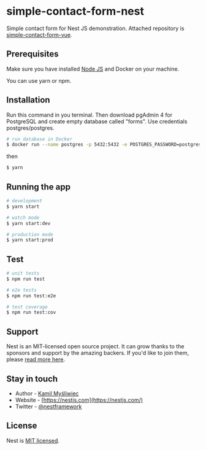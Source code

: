 # simple-contact-form-nest

Simple contact form for Nest JS demonstration. 
Attached repository is [simple-contact-form-vue](https://github.com/jakubdvorak7/simple-contact-form-vue).

## Prerequisites

Make sure you have installed [Node JS](https://nodejs.org/) and Docker on your machine.

You can use yarn or npm.

## Installation

Run this command in you terminal. Then download pgAdmin 4 for PostgreSQL and create empty database called "forms". Use credentials postgres/postgres.

```bash
# run database in Docker
$ docker run --name postgres -p 5432:5432 -e POSTGRES_PASSWORD=postgres -d postgres
```

then

```bash
$ yarn
```

## Running the app

```bash
# development
$ yarn start

# watch mode
$ yarn start:dev

# production mode
$ yarn start:prod
```

## Test

```bash
# unit tests
$ npm run test

# e2e tests
$ npm run test:e2e

# test coverage
$ npm run test:cov
```

## Support

Nest is an MIT-licensed open source project. It can grow thanks to the sponsors and support by the amazing backers. If you'd like to join them, please [read more here](https://docs.nestjs.com/support).

## Stay in touch

- Author - [Kamil Myśliwiec](https://kamilmysliwiec.com)
- Website - [https://nestjs.com](https://nestjs.com/)
- Twitter - [@nestframework](https://twitter.com/nestframework)

## License

Nest is [MIT licensed](LICENSE).
